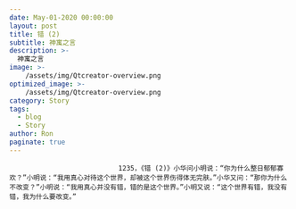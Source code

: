 ```yaml
---
date: May-01-2020 00:00:00
layout: post
title: 错 (2)
subtitle: 神寓之言
description: >-
  神寓之言
image: >-
    /assets/img/Qtcreator-overview.png
optimized_image: >-
    /assets/img/Qtcreator-overview.png
category: Story
tags:
  - blog
  - Story
author: Ron
paginate: true
---
```


							　　1235，《错 (2)》小华问小明说：“你为什么整日郁郁寡欢？”小明说：“我用真心对待这个世界，却被这个世界伤得体无完肤。”小华又问：“那你为什么不改变？”小明说：“我用真心并没有错，错的是这个世界。”小明又说：“这个世界有错，我没有错，我为什么要改变。”
							
							
						
